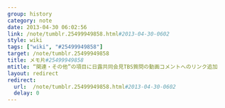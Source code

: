 ```yaml
---
group: history
category: note
date: 2013-04-30 06:02:56
link: /note/tumblr.25499949858.html#2013-04-30-0602
style: wiki
tags: ["wiki", "#25499949858"]
target: /note/tumblr.25499949858
title: メモ片#25499949858
mtitle: “関連・その他”の項目に日露共同会見TBS質問の動画コメントへのリンク追加
layout: redirect
redirect:
  url:  /note/tumblr.25499949858.html#2013-04-30-0602
  delay: 0
---
```

